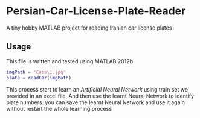 # Persian-Car-License-Plate-Reader
A tiny hobby MATLAB project for reading Iranian car license plates

## Usage
This file is written and tested using MATLAB 2012b

```matlab
imgPath = 'Cars\1.jpg'
plate = readCar(imgPath)
```

This process start to learn an *Artificial Neural Network* using train set we provided in an excel file, And then use the learnt Neural Network to identify plate numbers.
you can save the learnt Neural Network and use it again without restart the whole learning process

